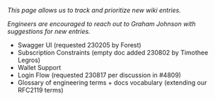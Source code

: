 _This page allows us to track and prioritize new wiki entries._

_Engineers are encouraged to reach out to Graham Johnson with suggestions for new entries._

- Swagger UI (requested 230205 by Forest)
- Subscription Constraints (empty doc added 230802 by Timothee Legros)
- Wallet Support
- Login Flow (requested 230817 per discussion in #4809)
- Glossary of engineering terms + docs vocabulary (extending our RFC2119 terms)
